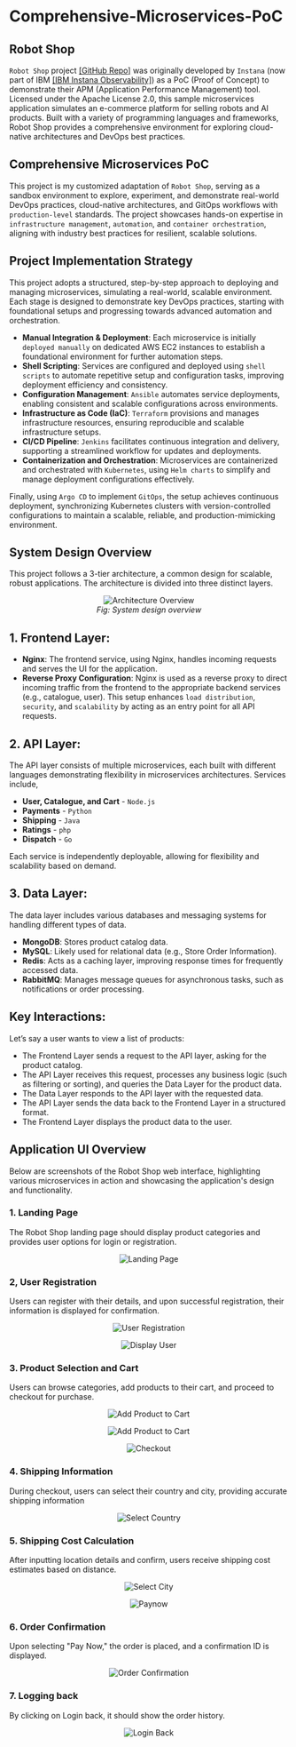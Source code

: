 # Comprehensive-Microservices-PoC
## Robot Shop
`Robot Shop` project [[GitHub Repo]](https://github.com/instana/robot-shop) was originally developed by `Instana` (now part of IBM 
[[IBM Instana Observability]](https://www.ibm.com/products/instana)) as a PoC (Proof of Concept) to demonstrate their APM (Application Performance Management) tool.
Licensed under the Apache License 2.0, this sample microservices application simulates an e-commerce platform for selling robots and AI products. Built with a variety of programming languages and frameworks, Robot Shop provides a comprehensive environment for exploring cloud-native architectures and DevOps best practices.

## Comprehensive Microservices PoC
This project is my customized adaptation of `Robot Shop`, serving as a sandbox environment to explore, experiment, and demonstrate real-world DevOps practices, cloud-native architectures, and GitOps workflows with `production-level` standards. The project showcases hands-on expertise in `infrastructure management`, `automation`, and `container orchestration`, aligning with industry best practices for resilient, scalable solutions.

## Project Implementation Strategy
This project adopts a structured, step-by-step approach to deploying and managing microservices, simulating a real-world, scalable environment. Each stage is designed to demonstrate key DevOps practices, starting with foundational setups and progressing towards advanced automation and orchestration.
- **Manual Integration & Deployment**: Each microservice is initially `deployed manually` on dedicated AWS EC2 instances to establish a foundational environment for further automation steps.
- **Shell Scripting**: Services are configured and deployed using `shell scripts` to automate repetitive setup and configuration tasks, improving deployment efficiency and consistency.
- **Configuration Management**: `Ansible` automates service deployments, enabling consistent and scalable configurations across environments.
- **Infrastructure as Code (IaC)**: `Terraform` provisions and manages infrastructure resources, ensuring reproducible and scalable infrastructure setups.
- **CI/CD Pipeline**: `Jenkins` facilitates continuous integration and delivery, supporting a streamlined workflow for updates and deployments.
- **Containerization and Orchestration**: Microservices are containerized and orchestrated with `Kubernetes`, using `Helm charts` to simplify and manage deployment configurations effectively. 

Finally, using `Argo CD` to implement `GitOps`, the setup achieves continuous deployment, synchronizing Kubernetes clusters with version-controlled configurations to maintain a scalable, reliable, and production-mimicking environment.

## System Design Overview
This project follows a 3-tier architecture, a common design for scalable, robust applications. The architecture is divided into three distinct layers.
<p align="center">
  <img src="robotshop-images/system-design-overview.gif" alt="Architecture Overview" >
  <br>
  <em>Fig: System design overview</em>
</p>

## 1. **Frontend Layer**:
- **Nginx**: The frontend service, using Nginx, handles incoming requests and serves the UI for the application.
- **Reverse Proxy Configuration**: Nginx is used as a reverse proxy to direct incoming traffic from the frontend to the appropriate backend services (e.g., catalogue, user). This setup enhances `load distribution`, `security`, and `scalability` by acting as an entry point for all API requests.
## 2. **API Layer**:
 The API layer consists of multiple microservices, each built with different languages demonstrating flexibility in microservices architectures. Services include,
- **User, Catalogue, and Cart** - `Node.js`
- **Payments** - `Python`
- **Shipping** - `Java`
- **Ratings** - `php`
- **Dispatch** - `Go`
 
Each service is independently deployable, allowing for flexibility and scalability based on demand.

## 3. **Data Layer**: 
The data layer includes various databases and messaging systems for handling different types of data.
- **MongoDB**: Stores product catalog data.
- **MySQL**: Likely used for relational data (e.g., Store Order Information).
- **Redis**: Acts as a caching layer, improving response times for frequently accessed data.
- **RabbitMQ**: Manages message queues for asynchronous tasks, such as notifications or order processing.

## Key Interactions:
Let’s say a user wants to view a list of products: 
- The Frontend Layer sends a request to the API layer, asking for the product catalog.
- The API Layer receives this request, processes any business logic (such as filtering or sorting), and queries the Data Layer for the product data.
- The Data Layer responds to the API layer with the requested data.
- The API Layer sends the data back to the Frontend Layer in a structured format.
- The Frontend Layer displays the product data to the user.

## Application UI Overview
Below are screenshots of the Robot Shop web interface, highlighting various microservices in action and showcasing the application's design and functionality.

### 1. Landing Page
The Robot Shop landing page should display product categories and provides user options for login or registration.
<p align="center">
  <img src="robotshop-images/01-landing-page.png" alt="Landing Page" >
  <br>
</p>

### 2, User Registration
Users can register with their details, and upon successful registration, their information is displayed for confirmation.
<p align="center">
  <img src="robotshop-images/02-user-registration.png" alt="User Registration" >
  <br>
</p>

<p align="center">
  <img src="robotshop-images/03-display.png" alt="Display User" >
  <br>
</p>

### 3. Product Selection and Cart
Users can browse categories, add products to their cart, and proceed to checkout for purchase.
<p align="center">
  <img src="robotshop-images/04-add-to-cart.png" alt="Add Product to Cart" >
  <br>
</p>
<p align="center">
  <img src="robotshop-images/04-add-to-cart2.png" alt="Add Product to Cart" >
  <br>
</p>

<p align="center">
  <img src="robotshop-images/05-checkout.png" alt="Checkout" >
  <br>
</p>

### 4. Shipping Information
During checkout, users can select their country and city, providing accurate shipping information
<p align="center">
  <img src="robotshop-images/06-select-country.png" alt="Select Country" >
  <br>
</p>



### 5. Shipping Cost Calculation
After inputting location details and confirm, users receive shipping cost estimates based on distance.
<p align="center">
  <img src="robotshop-images/07-select-city.png" alt="Select City" >
  <br>
</p>
<p align="center">
  <img src="robotshop-images/08-paynow.png" alt="Paynow" >
  <br>
</p>

### 6. Order Confirmation
Upon selecting "Pay Now," the order is placed, and a confirmation ID is displayed.
<p align="center">
  <img src="robotshop-images/09-order-confirm.png" alt="Order Confirmation" >
  <br>
</p>

### 7. Logging back 
By clicking on Login back, it should show the order history.
<p align="center">
  <img src="robotshop-images/10-login-back.png" alt="Login Back" >
  <br>
</p>


